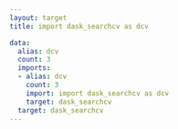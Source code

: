 ```yaml
---
layout: target
title: import dask_searchcv as dcv

data:
  alias: dcv
  count: 3
  imports:
  - alias: dcv
    count: 3
    import: import dask_searchcv as dcv
    target: dask_searchcv
  target: dask_searchcv
---
```

